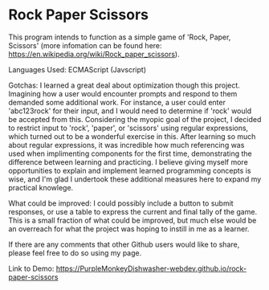 # Rock Paper Scissors

This program intends to function as a simple game of 'Rock, Paper, Scissors' (more infomation can be found here: https://en.wikipedia.org/wiki/Rock_paper_scissors).

Languages Used: ECMAScript (Javscript)

Gotchas: I learned a great deal about optimization though this project.  Imagining how a user would encounter prompts and respond to them demanded some additional work.  For instance, a user could enter 'abc123rock' for their input, and I would need to determine if 'rock' would be accepted from this.  Considering the myopic goal of the project, I decided to restrict input to 'rock', 'paper', or 'scissors' using regular expressions, which turned out to be a wonderful exercise in this.  After learning so much about regular expressions, it was incredible how much referencing was used when implimenting components for the first time, demonstrating the difference between learning and practicing.  I believe giving myself more opportunities to explain and implement learned programming concepts is wise, and I'm glad I undertook these additional measures here to expand my practical knowlege.

What could be improved: I could possibly include a button to submit responses, or use a table to express the current and final tally of the game.  This is a small fraction of what could be improved, but much else would be an overreach for what the project was hoping to instill in me as a learner.


If there are any comments that other Github users would like to share, please feel free to do so using my page.

Link to Demo: https://PurpleMonkeyDishwasher-webdev.github.io/rock-paper-scissors
